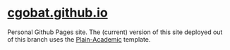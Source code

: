 # [cgobat.github.io](https://cgobat.github.io/)

Personal Github Pages site.
The (current) version of this site deployed out of this branch uses the [Plain-Academic](https://github.com/mavroudisv/plain-academic) template.
